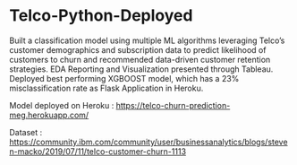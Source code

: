 # Telco-Python-Deployed

Built a classification model using multiple ML algorithms leveraging Telco’s customer demographics and subscription data to predict likelihood of customers to churn and recommended data-driven customer retention strategies. EDA Reporting and Visualization presented through Tableau. Deployed best performing XGBOOST model, which has a 23% misclassification rate as Flask Application in Heroku. 

Model deployed on Heroku : https://telco-churn-prediction-meg.herokuapp.com/

Dataset : https://community.ibm.com/community/user/businessanalytics/blogs/steven-macko/2019/07/11/telco-customer-churn-1113
